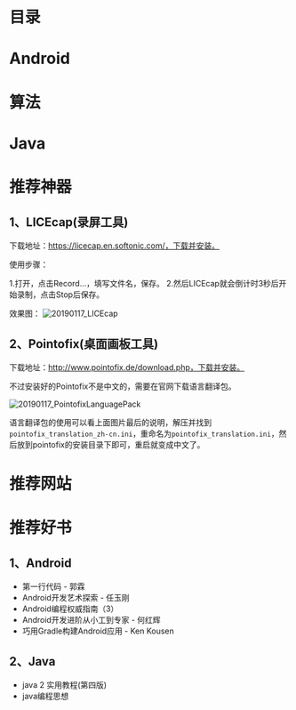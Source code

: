 # 目录

# Android

# 算法

# Java

# 推荐神器

## 1、LICEcap(录屏工具)

下载地址：https://licecap.en.softonic.com/，下载并安装。

使用步骤：

1.打开，点击Record…，填写文件名，保存。
2.然后LICEcap就会倒计时3秒后开始录制，点击Stop后保存。

效果图：
![20190117_LICEcap](https://raw.githubusercontent.com/lcfu1/MyNote/master/img/20190117_LICEcap.gif)

## 2、Pointofix(桌面画板工具)

下载地址：http://www.pointofix.de/download.php，下载并安装。

不过安装好的Pointofix不是中文的，需要在官网下载语言翻译包。

![20190117_PointofixLanguagePack](https://raw.githubusercontent.com/lcfu1/MyNote/master/img/20190117_PointofixLanguagePack.PNG)

语言翻译包的使用可以看上面图片最后的说明，解压并找到`pointofix_translation_zh-cn.ini`，重命名为`pointofix_translation.ini`，然后放到pointofix的安装目录下即可，重启就变成中文了。

# 推荐网站

# 推荐好书

## 1、Android

- 第一行代码 - 郭霖
- Android开发艺术探索 - 任玉刚
- Android编程权威指南（3）
- Android开发进阶从小工到专家 - 何红辉
- 巧用Gradle构建Android应用 - Ken Kousen

## 2、Java

- java 2 实用教程(第四版)
- java编程思想
